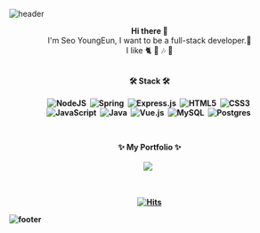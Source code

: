 ![header](https://capsule-render.vercel.app/api?type=Wave&color=auto&height=300&section=header&fontSize=90&animation=fadeIn)

<p align="center">
  <b>Hi there 👋</b> </br>
  I'm Seo YoungEun, I want to be a full-stack developer.🌼 </br>
  I like 🐈 🎤 🎶 💜 </br>
  <br>
</p>
  
<p align="center">
  <b>🛠 Stack 🛠</br></br>
  <img alt="NodeJS" src="https://img.shields.io/badge/node.js%20-%2343853D.svg?&style=for-the-badge&logo=node.js&logoColor=white"/>&nbsp
<img alt="Spring" src="https://img.shields.io/badge/spring%20-%236DB33F.svg?&style=for-the-badge&logo=spring&logoColor=white"/>&nbsp
<img alt="Express.js" src="https://img.shields.io/badge/express.js%20-%23404d59.svg?&style=for-the-badge"/>&nbsp
<img alt="HTML5" src="https://img.shields.io/badge/html5%20-%23E34F26.svg?&style=for-the-badge&logo=html5&logoColor=white"/>&nbsp
<img alt="CSS3" src="https://img.shields.io/badge/css3%20-%231572B6.svg?&style=for-the-badge&logo=css3&logoColor=white"/>&nbsp </br>
<img alt="JavaScript" src="https://img.shields.io/badge/javascript%20-%23323330.svg?&style=for-the-badge&logo=javascript&logoColor=%23F7DF1E"/>&nbsp
<img alt="Java" src="https://img.shields.io/badge/java-%23ED8B00.svg?&style=for-the-badge&logo=java&logoColor=white"/>&nbsp
<img alt="Vue.js" src="https://img.shields.io/badge/vuejs%20-%2335495e.svg?&style=for-the-badge&logo=vue.js&logoColor=%234FC08D"/>&nbsp
<img alt="MySQL" src="https://img.shields.io/badge/mysql-%2300f.svg?&style=for-the-badge&logo=mysql&logoColor=white"/>&nbsp
<img alt="Postgres" src ="https://img.shields.io/badge/postgres-%23316192.svg?&style=for-the-badge&logo=postgresql&logoColor=white"/>&nbsp
</p>

</br>
<p align="center">
 <b>✨ My Portfolio ✨</b> </br> </br>
 <a href="https://www.notion.so/2b8a59924dc74f0389175b1abe6aa2eb" target="_blank"><img src="https://img.shields.io/badge/Portfolio-000000?style=flat-square&logo=Notion&logoColor=white"/></a> &nbsp 
</p>
</br>

<div align=center>

[![Hits](https://hits.seeyoufarm.com/api/count/incr/badge.svg?url=https%3A%2F%2Fgithub.com%2Fyesfordev&count_bg=%2379C83D&title_bg=%23555555&icon=&icon_color=%23E7E7E7&title=hits&edge_flat=false)](https://hits.seeyoufarm.com)

</div>

![footer](https://capsule-render.vercel.app/api?section=footer&color=auto&height=200)

<!--
**yesfordev/yesfordev** is a ✨ _special_ ✨ repository because its `README.md` (this file) appears on your GitHub profile.

Here are some ideas to get you started:

- 🔭 I’m currently working on ...
- 🌱 I’m currently learning ...
- 👯 I’m looking to collaborate on ...
- 🤔 I’m looking for help with ...
- 💬 Ask me about ...
- 📫 How to reach me: ...
- 😄 Pronouns: ...
- ⚡ Fun fact: ...
-->
 
